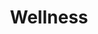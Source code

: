 ---
video_source: Wellness_video.mov	
recent: yes
title: Wellness
client: Group Health
layout: video
credits:
  - Janet Champ/Rick McQuiston, Creative Director
  - Derek Ruddy/Jay Howard, Executive Producer
  - Adam Oliver, Producer
  - Matt Clark, Loaded Pictures, Director
---